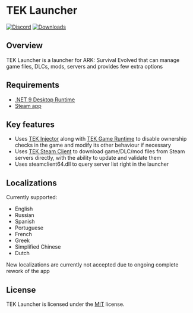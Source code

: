 # TEK Launcher
[![Discord](https://img.shields.io/discord/937821572285206659?style=flat-square&label=Discord&logo=discord&logoColor=white&color=7289DA)](https://discord.gg/JBUgcwvpfc)
[![Downloads](https://img.shields.io/github/downloads/Nuclearistt/TEKLauncher/total?style=flat-square)](https://github.com/Nuclearistt/TEKLauncher/releases)

## Overview

TEK Launcher is a launcher for ARK: Survival Evolved that can manage game files, DLCs, mods, servers and provides few extra options

## Requirements

+ [.NET 9 Desktop Runtime](https://dotnetcli.azureedge.net/dotnet/WindowsDesktop/9.0.7/windowsdesktop-runtime-9.0.7-win-x64.exe)
+ [Steam app](https://store.steampowered.com/about/)

## Key features

+ Uses [TEK Injector](https://github.com/teknology-hub/tek-injector) along with [TEK Game Runtime](https://github.com/teknology-hub/tek-game-runtime) to disable ownership checks in the game and modify its other behaviour if necessary
+ Uses [TEK Steam Client](https://github.com/teknology-hub/tek-steamclient) to download game/DLC/mod files from Steam servers directly, with the ability to update and validate them
+ Uses steamclient64.dll to query server list right in the launcher

## Localizations

Currently supported:
+ English
+ Russian
+ Spanish
+ Portuguese
+ French
+ Greek
+ Simplified Chinese
+ Dutch

New localizations are currently not accepted due to ongoing complete rework of the app

## License

TEK Launcher is licensed under the [MIT](LICENSE.TXT) license.
